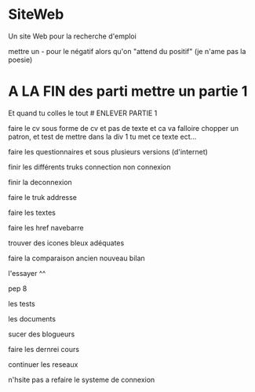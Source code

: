# SiteWeb

Un site Web pour la recherche d'emploi

mettre un - pour le négatif alors qu'on "attend du positif" (je n'ame pas la poesie)



# A LA FIN des parti mettre un partie 1 

Et quand tu colles le tout # ENLEVER PARTIE 1



faire le cv sous forme de cv et pas de texte et ca va falloire chopper un patron,
et test de mettre dans la div 1 tu met ce texte ect...

faire les questionnaires et sous plusieurs versions (d'internet)

finir les différents truks connection non connexion

finir la deconnexion

faire le truk addresse

faire les textes

faire les href navebarre

trouver des icones bleux adéquates

faire la comparaison ancien nouveau bilan

l'essayer ^^

pep 8

les tests

les documents

sucer des blogueurs

faire les dernrei cours

continuer les reseaux

n'hsite pas a refaire le systeme de connexion
